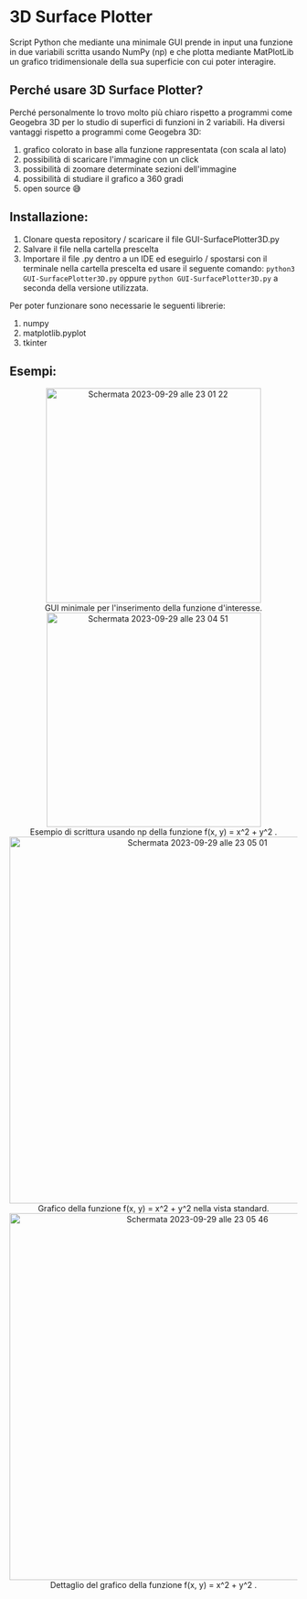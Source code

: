 # 3D Surface Plotter
Script Python che mediante una minimale GUI prende in input una funzione in due variabili scritta usando NumPy (np) e che plotta mediante MatPlotLib un grafico tridimensionale della sua superficie con cui poter interagire.
## Perché usare 3D Surface Plotter?
Perché personalmente lo trovo molto più chiaro rispetto a programmi come Geogebra 3D per lo studio di superfici di funzioni in 2 variabili.
Ha diversi vantaggi rispetto a programmi come Geogebra 3D:
1. grafico colorato in base alla funzione rappresentata (con scala al lato)
2. possibilità di scaricare l'immagine con un click
3. possibilità di zoomare determinate sezioni dell'immagine
4. possibilità di studiare il grafico a 360 gradi
5. open source 😅

## Installazione:
1. Clonare questa repository / scaricare il file GUI-SurfacePlotter3D.py
2. Salvare il file nella cartella prescelta
3. Importare il file .py dentro a un IDE ed eseguirlo / spostarsi con il terminale nella cartella prescelta ed usare il seguente comando: `python3 GUI-SurfacePlotter3D.py` oppure `python GUI-SurfacePlotter3D.py` a seconda della versione utilizzata.

Per poter funzionare sono necessarie le seguenti librerie:
1. numpy
2. matplotlib.pyplot
3. tkinter

## Esempi:
<p align="center">
<img width="376" alt="Schermata 2023-09-29 alle 23 01 22" src="https://github.com/lorenzo-27/SurfacePlotter3D/assets/102320752/1686b0e4-f5ca-47a2-b9c4-f52795ef9d60" caption="">
<br>
GUI minimale per l'inserimento della funzione d'interesse.

<br>

<img width="375" alt="Schermata 2023-09-29 alle 23 04 51" src="https://github.com/lorenzo-27/SurfacePlotter3D/assets/102320752/0c62987b-5479-4b6c-8934-7ca7f19169a2">
<br>
Esempio di scrittura usando np della funzione f(x, y) = x^2 + y^2 .

<br>

<img width="642" alt="Schermata 2023-09-29 alle 23 05 01" src="https://github.com/lorenzo-27/SurfacePlotter3D/assets/102320752/8eca89ae-d75d-4d23-bb79-b83c86d618e5">
<br>
Grafico della funzione f(x, y) = x^2 + y^2 nella vista standard.

<br>

<img width="642" alt="Schermata 2023-09-29 alle 23 05 46" src="https://github.com/lorenzo-27/SurfacePlotter3D/assets/102320752/a5d08e81-653a-4e10-9852-ffe83860af77">
<br>
Dettaglio del grafico della funzione f(x, y) = x^2 + y^2 .
</p>

